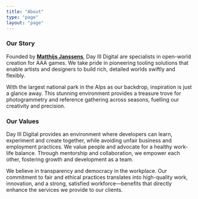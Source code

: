 ```yaml
---
title: "About"
type: "page"
layout: "page"
---
```


<!-- maybe Photo of the team  -->

### Our Story

Founded by [**Matthijs Janssens**](https://www.linkedin.com/in/matthijs-janssens-23858a59/), Day III Digital are specialists in open-world creation for AAA games. We take pride in pioneering tooling solutions that enable artists and designers to build rich, detailed worlds swiftly and flexibly. 

With the largest national park in the Alps as our backdrop, inspiration is just a glance away. This stunning environment provides a treasure trove for photogrammetry and reference gathering across seasons, fuelling our creativity and precision.

### Our Values

Day III Digital provides an environment where developers can learn, experiment and create together, while avoiding unfair business and employment practices. We value people and advocate for a healthy work-life balance. Through mentorship and collaboration, we empower each other, fostering growth and development as a team. 

We believe in transparency and democracy in the workplace. Our commitment to fair and ethical practices translates into high-quality work, innovation, and a strong, satisfied workforce—benefits that directly enhance the services we provide to our clients.

<!-- other visuals -->